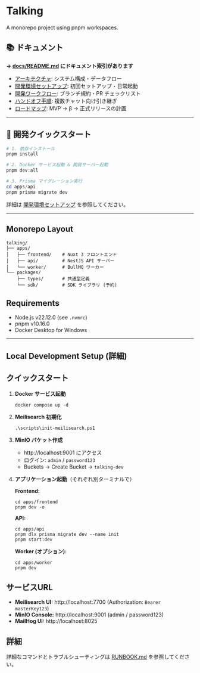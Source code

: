 # Talking

A monorepo project using pnpm workspaces.

## 📚 ドキュメント

**→ [docs/README.md](./docs/README.md) にドキュメント索引があります**

- [アーキテクチャ](./docs/architecture.md): システム構成・データフロー
- [開発環境セットアップ](./docs/dev-setup.md): 初回セットアップ・日常起動
- [開発ワークフロー](./docs/workflow.md): ブランチ規約・PR チェックリスト
- [ハンドオフ手順](./docs/handoff.md): 複数チャット向け引き継ぎ
- [ロードマップ](./docs/roadmap.md): MVP → β → 正式リリースの計画

---

## 🚀 開発クイックスタート

```powershell
# 1. 依存インストール
pnpm install

# 2. Docker サービス起動 & 開発サーバー起動
pnpm dev:all

# 3. Prisma マイグレーション実行
cd apps/api
pnpm prisma migrate dev
```

詳細は [開発環境セットアップ](./docs/dev-setup.md) を参照してください。

---

## Monorepo Layout

```
talking/
├── apps/
│   ├── frontend/    # Nuxt 3 フロントエンド
│   ├── api/         # NestJS API サーバー
│   └── worker/      # BullMQ ワーカー
└── packages/
    ├── types/       # 共通型定義
    └── sdk/         # SDK ライブラリ (予約)
```

## Requirements

- Node.js v22.12.0 (see `.nvmrc`)
- pnpm v10.16.0
- Docker Desktop for Windows

---

## Local Development Setup (詳細)

## クイックスタート

1. **Docker サービス起動**
   ```pwsh
   docker compose up -d
   ```

2. **Meilisearch 初期化**
   ```pwsh
   .\scripts\init-meilisearch.ps1
   ```

3. **MinIO バケット作成**
   - http://localhost:9001 にアクセス
   - ログイン: `admin` / `password123`
   - Buckets → Create Bucket → `talking-dev`

4. **アプリケーション起動**（それぞれ別ターミナルで）
   
   **Frontend:**
   ```pwsh
   cd apps/frontend
   pnpm dev -o
   ```
   
   **API:**
   ```pwsh
   cd apps/api
   pnpm dlx prisma migrate dev --name init
   pnpm start:dev
   ```
   
   **Worker (オプション):**
   ```pwsh
   cd apps/worker
   pnpm dev
   ```

## サービスURL

- **Meilisearch UI:** http://localhost:7700 (Authorization: `Bearer masterKey123`)
- **MinIO Console:** http://localhost:9001 (admin / password123)
- **MailHog UI:** http://localhost:8025

## 詳細

詳細なコマンドとトラブルシューティングは [RUNBOOK.md](./RUNBOOK.md) を参照してください。
